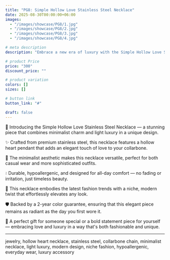 ```yaml
---
title: "PG8: Simple Hollow Love Stainless Steel Necklace"
date: 2025-08-30T00:00:00+06:00
images: 
  - "/images/showcase/PG8/1.jpg"
  - "/images/showcase/PG8/2.jpg"
  - "/images/showcase/PG8/3.jpg"
  - "/images/showcase/PG8/4.jpg"

# meta description
description: "Embrace a new era of luxury with the Simple Hollow Love Stainless Steel Necklace. Featuring a minimalist, hollow heart pendant on a collarbone chain — a blend of modern design and light luxury."

# product Price
price: "300"
discount_price: ""

# product variation
colors: []
sizes: []

# button link
button_link: "#"

draft: false
---
```


💖 Introducing the Simple Hollow Love Stainless Steel Necklace — a stunning piece that combines minimalist charm and light luxury in a unique design.

✨ Crafted from premium stainless steel, this necklace features a hollow heart pendant that adds an elegant touch of love to your collarbone.

🔗 The minimalist aesthetic makes this necklace versatile, perfect for both casual wear and more sophisticated outfits.

💧 Durable, hypoallergenic, and designed for all-day comfort — no fading or irritation, just timeless beauty.

🌟 This necklace embodies the latest fashion trends with a niche, modern twist that effortlessly elevates any look.

🛡️ Backed by a 2-year color guarantee, ensuring that this elegant piece remains as radiant as the day you first wore it.

💖 A perfect gift for someone special or a bold statement piece for yourself — embracing love and luxury in a way that's both fashionable and unique.

---
jewelry, hollow heart necklace, stainless steel, collarbone chain, minimalist necklace, light luxury, modern design, niche fashion, hypoallergenic, everyday wear, luxury accessory
